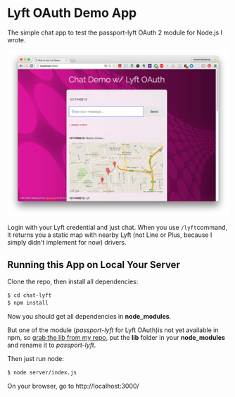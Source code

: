

# Lyft OAuth Demo App

The simple chat app to test the passport-lyft OAuth 2 module for Node.js I wrote.

![screenshot](public/images/screenshot.png)

Login with your Lyft credential and just chat. When you use `/lyft`command, it returns you a static map with nearby Lyft (not Line or Plus, because I simply didn't implement for now) drivers.



## Running this App on Local Your Server

Clone the repo, then install all dependencies:

```bash
$ cd chat-lyft
$ npm install
```
Now you should get all dependencies in **node_modules**.

But one of the module (*passport-lyft* for Lyft OAuth)is not yet available in npm, so [grab the lib from my repo](https://github.com/girliemac/passport-lyft), put the **lib** folder in your **node_modules** and rename it to *passport-lyft*.

Then just run node:

```bash
$ node server/index.js
```

On your browser, go to http://localhost:3000/


